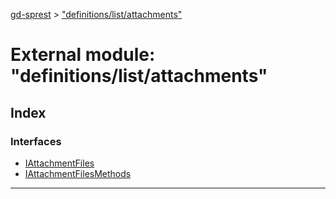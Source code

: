 [gd-sprest](../README.md) > ["definitions/list/attachments"](../modules/_definitions_list_attachments_.md)



# External module: "definitions/list/attachments"

## Index

### Interfaces

* [IAttachmentFiles](../interfaces/_definitions_list_attachments_.iattachmentfiles.md)
* [IAttachmentFilesMethods](../interfaces/_definitions_list_attachments_.iattachmentfilesmethods.md)



---
